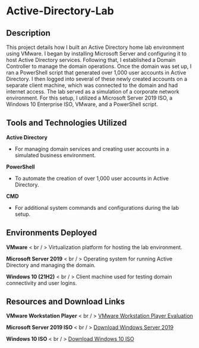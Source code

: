 # Active-Directory-Lab

## Description

This project details how I built an Active Directory home lab environment using VMware. I began by installing Microsoft Server and configuring it to host Active Directory services. Following that, I established a Domain Controller to manage the domain operations. Once the domain was set up, I ran a PowerShell script that generated over 1,000 user accounts in Active Directory. I then logged into several of these newly created accounts on a separate client machine, which was connected to the domain and had internet access. The lab served as a simulation of a corporate network environment. For this setup, I utilized a Microsoft Server 2019 ISO, a Windows 10 Enterprise ISO, VMware, and a PowerShell script.

## Tools and Technologies Utilized

**Active Directory**
- For managing domain services and creating user accounts in a simulated business environment.

**PowerShell**
- To automate the creation of over 1,000 user accounts in Active Directory.

**CMD**
- For additional system commands and configurations during the lab setup.

## Environments Deployed

**VMware** < br / >
Virtualization platform for hosting the lab environment.

**Microsoft Server 2019** < br / > 
Operating system for running Active Directory and managing the domain.

**Windows 10 (21H2)** < br / > 
Client machine used for testing domain connectivity and user logins.

## Resources and Download Links

**VMware Workstation Player** < br / >
[VMware Workstation Player Evaluation](https://www.vmware.com/products/desktop-hypervisor/workstation-and-fusion)

**Microsoft Server 2019 ISO** < br / >
[Download Windows Server 2019](https://www.microsoft.com/en-us/evalcenter/download-windows-server-2019)

**Windows 10 ISO** < br / >
[Download Windows 10 ISO](https://www.microsoft.com/en-us/software-download/windows10)





